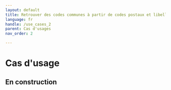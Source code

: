 ```yaml
---
layout: default
title: Retrouver des codes communes à partir de codes postaux et libellés
language: fr
handle: /use_cases_2
parent: Cas d'usages
nav_order: 2

---
```


# Cas d'usage
## En construction